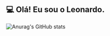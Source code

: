 ##  💻 Olá! Eu sou o Leonardo.
![Anurag's GitHub stats](https://github-readme-stats.vercel.app/api?username=OnSaffe&show_icons=true&theme=radical)

